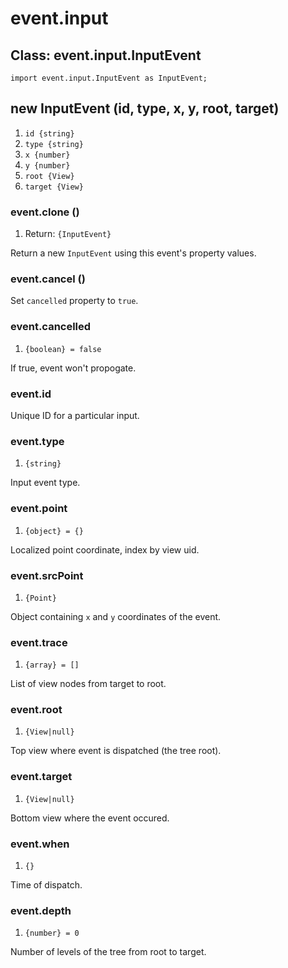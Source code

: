 # event.input

## Class: event.input.InputEvent

~~~
import event.input.InputEvent as InputEvent;
~~~

## new InputEvent (id, type, x, y, root, target)
1. `id {string}`
2. `type {string}`
3. `x {number}`
4. `y {number}`
5. `root {View}`
6. `target {View}`

### event.clone ()
1. Return: `{InputEvent}`

Return a new `InputEvent` using this event's property values.

### event.cancel ()

Set `cancelled` property to `true`.

### event.cancelled
1. `{boolean} = false`

If true, event won't propogate.

### event.id

Unique ID for a particular input.

### event.type
1. `{string}`

Input event type.

### event.point
1. `{object} = {}`

Localized point coordinate, index by view uid.

### event.srcPoint
1. `{Point}`

Object containing `x` and `y` coordinates of the event.

### event.trace
1. `{array} = []`

List of view nodes from target to root.

### event.root
1. `{View|null}`

Top view where event is dispatched (the tree root).

### event.target
1. `{View|null}`

Bottom view where the event occured.

### event.when
1. `{}`

Time of dispatch.

### event.depth
1. `{number} = 0`

Number of levels of the tree from root to target.
